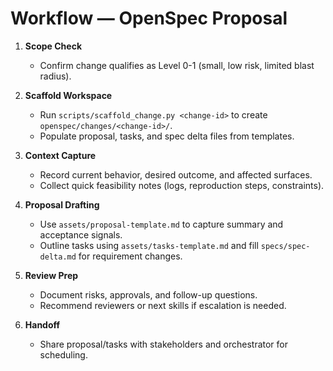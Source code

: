 # Workflow — OpenSpec Proposal

1. **Scope Check**
   - Confirm change qualifies as Level 0-1 (small, low risk, limited blast radius).

2. **Scaffold Workspace**
   - Run `scripts/scaffold_change.py <change-id>` to create `openspec/changes/<change-id>/`.
   - Populate proposal, tasks, and spec delta files from templates.

3. **Context Capture**
   - Record current behavior, desired outcome, and affected surfaces.
   - Collect quick feasibility notes (logs, reproduction steps, constraints).

4. **Proposal Drafting**
   - Use `assets/proposal-template.md` to capture summary and acceptance signals.
   - Outline tasks using `assets/tasks-template.md` and fill `specs/spec-delta.md` for requirement changes.

5. **Review Prep**
   - Document risks, approvals, and follow-up questions.
   - Recommend reviewers or next skills if escalation is needed.

6. **Handoff**
   - Share proposal/tasks with stakeholders and orchestrator for scheduling.
